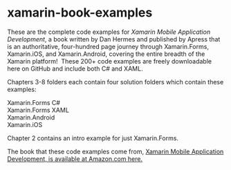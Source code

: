 # xamarin-book-examples
These are the complete code examples for <i>Xamarin Mobile Application Development</i>, a book written by Dan Hermes and published by Apress that is an authoritative, four-hundred page journey through Xamarin.Forms, Xamarin.iOS, and Xamarin.Android, covering the entire breadth of the Xamarin platform!  These 200+ code examples are freely downloadable here on GitHub and include both C# and XAML. 

Chapters 3-8 folders each contain four solution folders which contain these examples:

Xamarin.Forms C# <br/>
Xamarin.Forms XAML  <br/>
Xamarin.Android  <br/>
Xamarin.iOS <br/>

Chapter 2 contains an intro example for just Xamarin.Forms.

The book that these code examples come from, <a href="http://www.amazon.com/Xamarin-Mobile-Application-Development-Cross-Platform/dp/1484202155/ref=sr_1_3?ie=UTF8&qid=1428950597&sr=8-3&keywords=xamarin">Xamarin Mobile Application Development, is available at Amazon.com here</href>.



